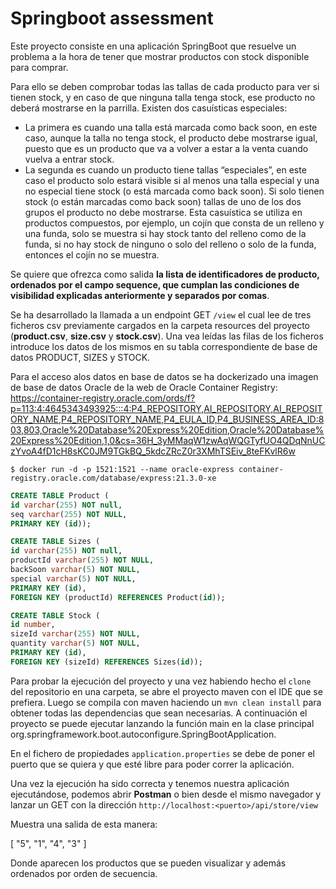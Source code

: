 # Springboot assessment

Este proyecto consiste en una aplicación SpringBoot que resuelve un problema a la hora de tener que mostrar productos con stock disponible para comprar.

Para ello se deben comprobar todas las tallas de cada producto para ver si tienen stock, y en caso de
que ninguna talla tenga stock, ese producto no deberá mostrarse en la parrilla.
Existen dos casuísticas especiales:
* La primera es cuando una talla está marcada como back soon, en este caso, aunque la talla
no tenga stock, el producto debe mostrarse igual, puesto que es un producto que va a
volver a estar a la venta cuando vuelva a entrar stock.
* La segunda es cuando un producto tiene tallas “especiales”, en este caso el producto solo
estará visible si al menos una talla especial y una no especial tiene stock (o está marcada
como back soon). Si solo tienen stock (o están marcadas como back soon) tallas de uno de
los dos grupos el producto no debe mostrarse. Esta casuística se utiliza en productos
compuestos, por ejemplo, un cojín que consta de un relleno y una funda, solo se muestra si
hay stock tanto del relleno como de la funda, si no hay stock de ninguno o solo del relleno o
  solo de la funda, entonces el cojín no se muestra.

Se quiere que ofrezca como salida **la lista de identificadores de producto, ordenados por el campo sequence,
  que cumplan las condiciones de visibilidad explicadas anteriormente y separados por comas**.

Se ha desarrollado la llamada a un endpoint GET `/view` el cual lee de tres ficheros csv previamente cargados en la carpeta resources del proyecto (**product.csv**, **size.csv** y **stock.csv**). Una vea leídas las filas de los ficheros introduce los datos de los mismos en su tabla correspondiente de base de datos PRODUCT, SIZES y STOCK.

Para el acceso alos datos en base de datos se ha dockerizado una imagen de base de datos Oracle de la web de Oracle Container Registry: https://container-registry.oracle.com/ords/f?p=113:4:4645343493925:::4:P4_REPOSITORY,AI_REPOSITORY,AI_REPOSITORY_NAME,P4_REPOSITORY_NAME,P4_EULA_ID,P4_BUSINESS_AREA_ID:803,803,Oracle%20Database%20Express%20Edition,Oracle%20Database%20Express%20Edition,1,0&cs=36H_3yMMaqW1zwAqWQGTyfUO4QDqNnUCzYvoA4fD1cH8sKC0JM9TGkBQ_5kdcZRcZ0r3XMhTSEiv_8teFKvlR6w

`$ docker run -d -p 1521:1521 --name oracle-express
container-registry.oracle.com/database/express:21.3.0-xe`

``` sql
CREATE TABLE Product (
id varchar(255) NOT null,
seq varchar(255) NOT NULL,
PRIMARY KEY (id));

CREATE TABLE Sizes (
id varchar(255) NOT null,
productId varchar(255) NOT NULL,
backSoon varchar(5) NOT NULL,
special varchar(5) NOT NULL,
PRIMARY KEY (id),
FOREIGN KEY (productId) REFERENCES Product(id));

CREATE TABLE Stock (
id number,
sizeId varchar(255) NOT NULL,
quantity varchar(5) NOT NULL,
PRIMARY KEY (id),
FOREIGN KEY (sizeId) REFERENCES Sizes(id));
```

Para probar la ejecución del proyecto y una vez habiendo hecho el `clone` del repositorio en una carpeta, se abre el proyecto maven con el IDE que se prefiera.
Luego se compila con maven haciendo un `mvn clean install` para obtener todas las dependencias que sean necesarias.
A continuación el proyecto se puede ejecutar lanzando la función main en la clase principal org.springframework.boot.autoconfigure.SpringBootApplication.

En el fichero de propiedades `application.properties` se debe de poner el puerto que se quiera y que esté libre para poder correr la aplicación.

Una vez la ejecución ha sido correcta y tenemos nuestra aplicación ejecutándose, podemos abrir **Postman** o bien desde el mismo navegador y lanzar un GET con la dirección `http://localhost:<puerto>/api/store/view`

Muestra una salida de esta manera:

[
"5",
"1",
"4",
"3"
]

Donde aparecen los productos que se pueden visualizar y además ordenados por orden de secuencia.

